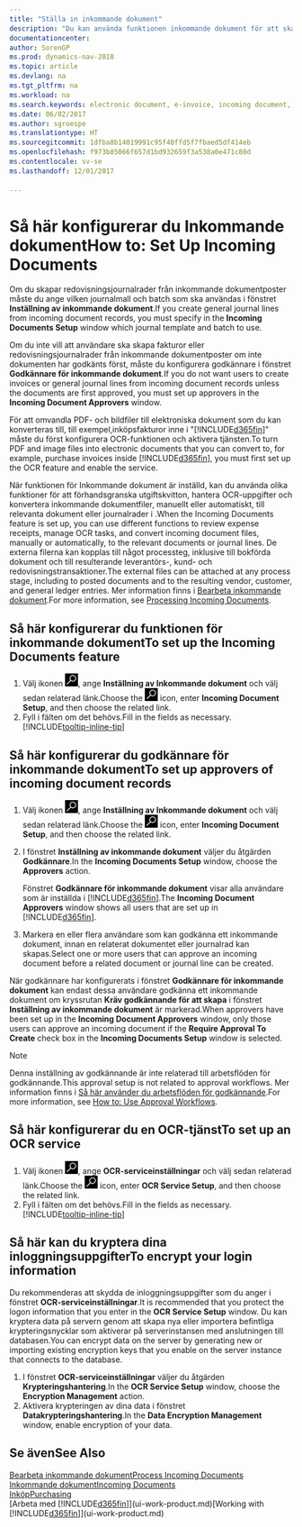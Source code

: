 ```yaml
---
title: "Ställa in inkommande dokument"
description: "Du kan använda funktionen inkommande dokument för att skapa elektroniska dokument, hantera OCR-uppgifter, importera fakturor och konvertera bildfiler."
documentationcenter: 
author: SorenGP
ms.prod: dynamics-nav-2018
ms.topic: article
ms.devlang: na
ms.tgt_pltfrm: na
ms.workload: na
ms.search.keywords: electronic document, e-invoice, incoming document, OCR, ecommerce, document exchange, import invoice
ms.date: 06/02/2017
ms.author: sgroespe
ms.translationtype: HT
ms.sourcegitcommit: 1dfba8b14019991c95f40ffd5f7fbaed5df414eb
ms.openlocfilehash: f973b85066f657d1bd932659f3a538a0e471c80d
ms.contentlocale: sv-se
ms.lasthandoff: 12/01/2017

---
```

# <a name="how-to-set-up-incoming-documents"></a><span data-ttu-id="06960-103">Så här konfigurerar du Inkommande dokument</span><span class="sxs-lookup"><span data-stu-id="06960-103">How to: Set Up Incoming Documents</span></span>
<span data-ttu-id="06960-104">Om du skapar redovisningsjournalrader från inkommande dokumentposter måste du ange vilken journalmall och batch som ska användas i fönstret **Inställning av inkommande dokument**.</span><span class="sxs-lookup"><span data-stu-id="06960-104">If you create general journal lines from incoming document records, you must specify in the **Incoming Documents Setup** window which journal template and batch to use.</span></span>

<span data-ttu-id="06960-105">Om du inte vill att användare ska skapa fakturor eller redovisningsjournalrader från inkommande dokumentposter om inte dokumenten har godkänts först, måste du konfigurera godkännare i fönstret **Godkännare för inkommande dokument**.</span><span class="sxs-lookup"><span data-stu-id="06960-105">If you do not want users to create invoices or general journal lines from incoming document records unless the documents are first approved, you must set up approvers in the **Incoming Document Approvers** window.</span></span>

<span data-ttu-id="06960-106">För att omvandla PDF- och bildfiler till elektroniska dokument som du kan konverteras till, till exempel,inköpsfakturor inne i "[!INCLUDE[d365fin](includes/d365fin_md.md)]" måste du först konfigurera OCR-funktionen och aktivera tjänsten.</span><span class="sxs-lookup"><span data-stu-id="06960-106">To turn PDF and image files into electronic documents that you can convert to, for example, purchase invoices inside [!INCLUDE[d365fin](includes/d365fin_md.md)], you must first set up the OCR feature and enable the service.</span></span>

<span data-ttu-id="06960-107">När funktionen för Inkommande dokument är inställd, kan du använda olika funktioner för att förhandsgranska utgiftskvitton, hantera OCR-uppgifter och konvertera inkommande dokumentfiler, manuellt eller automatiskt, till relevanta dokument eller journalrader i .</span><span class="sxs-lookup"><span data-stu-id="06960-107">When the Incoming Documents feature is set up, you can use different functions to review expense receipts, manage OCR tasks, and convert incoming document files, manually or automatically, to the relevant documents or journal lines.</span></span> <span data-ttu-id="06960-108">De externa filerna kan kopplas till något processteg, inklusive till bokförda dokument och till resulterande leverantörs-, kund- och redovisningstransaktioner.</span><span class="sxs-lookup"><span data-stu-id="06960-108">The external files can be attached at any process stage, including to posted documents and to the resulting vendor, customer, and general ledger entries.</span></span> <span data-ttu-id="06960-109">Mer information finns i [Bearbeta inkommande dokument](across-process-income-documents.md).</span><span class="sxs-lookup"><span data-stu-id="06960-109">For more information, see [Processing Incoming Documents](across-process-income-documents.md).</span></span>

## <a name="to-set-up-the-incoming-documents-feature"></a><span data-ttu-id="06960-110">Så här konfigurerar du funktionen för inkommande dokument</span><span class="sxs-lookup"><span data-stu-id="06960-110">To set up the Incoming Documents feature</span></span>
1. <span data-ttu-id="06960-111">Välj ikonen ![Söka efter sida eller rapport](media/ui-search/search_small.png "ikonen Söka efter sida eller rapport"), ange **Inställning av Inkommande dokument** och välj sedan relaterad länk.</span><span class="sxs-lookup"><span data-stu-id="06960-111">Choose the ![Search for Page or Report](media/ui-search/search_small.png "Search for Page or Report icon") icon, enter **Incoming Document Setup**, and then choose the related link.</span></span>
2. <span data-ttu-id="06960-112">Fyll i fälten om det behövs.</span><span class="sxs-lookup"><span data-stu-id="06960-112">Fill in the fields as necessary.</span></span> [!INCLUDE[tooltip-inline-tip](includes/tooltip-inline-tip_md.md)]

## <a name="to-set-up-approvers-of-incoming-document-records"></a><span data-ttu-id="06960-113">Så här konfigurerar du godkännare för inkommande dokument</span><span class="sxs-lookup"><span data-stu-id="06960-113">To set up approvers of incoming document records</span></span>
1. <span data-ttu-id="06960-114">Välj ikonen ![Söka efter sida eller rapport](media/ui-search/search_small.png "ikonen Söka efter sida eller rapport"), ange **Inställning av Inkommande dokument** och välj sedan relaterad länk.</span><span class="sxs-lookup"><span data-stu-id="06960-114">Choose the ![Search for Page or Report](media/ui-search/search_small.png "Search for Page or Report icon") icon, enter **Incoming Document Setup**, and then choose the related link.</span></span>  
2. <span data-ttu-id="06960-115">I fönstret **Inställning av inkommande dokument** väljer du åtgärden **Godkännare**.</span><span class="sxs-lookup"><span data-stu-id="06960-115">In the **Incoming Documents Setup** window, choose the **Approvers** action.</span></span>

    <span data-ttu-id="06960-116">Fönstret **Godkännare för inkommande dokument** visar alla användare som är inställda i [!INCLUDE[d365fin](includes/d365fin_md.md)].</span><span class="sxs-lookup"><span data-stu-id="06960-116">The **Incoming Document Approvers** window shows all users that are set up in [!INCLUDE[d365fin](includes/d365fin_md.md)].</span></span>  
3. <span data-ttu-id="06960-117">Markera en eller flera användare som kan godkänna ett inkommande dokument, innan en relaterat dokumentet eller journalrad kan skapas.</span><span class="sxs-lookup"><span data-stu-id="06960-117">Select one or more users that can approve an incoming document before a related document or journal line can be created.</span></span>

<span data-ttu-id="06960-118">När godkännare har konfigurerats i fönstret **Godkännare för inkommande dokument** kan endast dessa användare godkänna ett inkommande dokument om kryssrutan **Kräv godkännande för att skapa** i fönstret **Inställning av inkommande dokument** är markerad.</span><span class="sxs-lookup"><span data-stu-id="06960-118">When approvers have been set up in the **Incoming Document Approvers** window, only those users can approve an incoming document if the **Require Approval To Create** check box in the **Incoming Documents Setup** window is selected.</span></span>

> [!NOTE]  
>   <span data-ttu-id="06960-119">Denna inställning av godkännande är inte relaterad till arbetsflöden för godkännande.</span><span class="sxs-lookup"><span data-stu-id="06960-119">This approval setup is not related to approval workflows.</span></span> <span data-ttu-id="06960-120">Mer information finns i [Så här använder du arbetsflöden för godkännande](across-how-use-approval-workflows.md).</span><span class="sxs-lookup"><span data-stu-id="06960-120">For more information, see [How to: Use Approval Workflows](across-how-use-approval-workflows.md).</span></span>

## <a name="to-set-up-an-ocr-service"></a><span data-ttu-id="06960-121">Så här konfigurerar du en OCR-tjänst</span><span class="sxs-lookup"><span data-stu-id="06960-121">To set up an OCR service</span></span>
1. <span data-ttu-id="06960-122">Välj ikonen ![Söka efter sida eller rapport](media/ui-search/search_small.png "ikonen Söka efter sida eller rapport"), ange **OCR-serviceinställningar** och välj sedan relaterad länk.</span><span class="sxs-lookup"><span data-stu-id="06960-122">Choose the ![Search for Page or Report](media/ui-search/search_small.png "Search for Page or Report icon") icon, enter **OCR Service Setup**, and then choose the related link.</span></span>
2. <span data-ttu-id="06960-123">Fyll i fälten om det behövs.</span><span class="sxs-lookup"><span data-stu-id="06960-123">Fill in the fields as necessary.</span></span> [!INCLUDE[tooltip-inline-tip](includes/tooltip-inline-tip_md.md)]

## <a name="to-encrypt-your-login-information"></a><span data-ttu-id="06960-124">Så här kan du kryptera dina inloggningsuppgifter</span><span class="sxs-lookup"><span data-stu-id="06960-124">To encrypt your login information</span></span>
<span data-ttu-id="06960-125">Du rekommenderas att skydda de inloggningsuppgifter som du anger i fönstret **OCR-serviceinställningar**.</span><span class="sxs-lookup"><span data-stu-id="06960-125">It is recommended that you protect the logon information that you enter in the **OCR Service Setup** window.</span></span> <span data-ttu-id="06960-126">Du kan kryptera data på servern genom att skapa nya eller importera befintliga krypteringsnycklar som aktiverar på serverinstansen med anslutningen till databasen.</span><span class="sxs-lookup"><span data-stu-id="06960-126">You can encrypt data on the server by generating new or importing existing encryption keys that you enable on the server instance that connects to the database.</span></span>

1. <span data-ttu-id="06960-127">I fönstret **OCR-serviceinställningar** väljer du åtgärden **Krypteringshantering**.</span><span class="sxs-lookup"><span data-stu-id="06960-127">In the **OCR Service Setup** window, choose the **Encryption Management** action.</span></span>
2. <span data-ttu-id="06960-128">Aktivera krypteringen av dina data i fönstret **Datakrypteringshantering**.</span><span class="sxs-lookup"><span data-stu-id="06960-128">In the **Data Encryption Management** window, enable encryption of your data.</span></span>

## <a name="see-also"></a><span data-ttu-id="06960-129">Se även</span><span class="sxs-lookup"><span data-stu-id="06960-129">See Also</span></span>
[<span data-ttu-id="06960-130">Bearbeta inkommande dokument</span><span class="sxs-lookup"><span data-stu-id="06960-130">Process Incoming Documents</span></span>](across-process-income-documents.md)  
[<span data-ttu-id="06960-131">Inkommande dokument</span><span class="sxs-lookup"><span data-stu-id="06960-131">Incoming Documents</span></span>](across-income-documents.md)  
[<span data-ttu-id="06960-132">Inköp</span><span class="sxs-lookup"><span data-stu-id="06960-132">Purchasing</span></span>](purchasing-manage-purchasing.md)  
<span data-ttu-id="06960-133">[Arbeta med [!INCLUDE[d365fin](includes/d365fin_md.md)]](ui-work-product.md)</span><span class="sxs-lookup"><span data-stu-id="06960-133">[Working with [!INCLUDE[d365fin](includes/d365fin_md.md)]](ui-work-product.md)</span></span>

